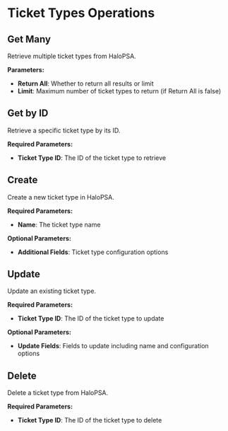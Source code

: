 # Ticket Types Operations

## Get Many

Retrieve multiple ticket types from HaloPSA.

**Parameters:**
- **Return All**: Whether to return all results or limit
- **Limit**: Maximum number of ticket types to return (if Return All is false)

## Get by ID

Retrieve a specific ticket type by its ID.

**Required Parameters:**
- **Ticket Type ID**: The ID of the ticket type to retrieve

## Create

Create a new ticket type in HaloPSA.

**Required Parameters:**
- **Name**: The ticket type name

**Optional Parameters:**
- **Additional Fields**: Ticket type configuration options

## Update

Update an existing ticket type.

**Required Parameters:**
- **Ticket Type ID**: The ID of the ticket type to update

**Optional Parameters:**
- **Update Fields**: Fields to update including name and configuration options

## Delete

Delete a ticket type from HaloPSA.

**Required Parameters:**
- **Ticket Type ID**: The ID of the ticket type to delete